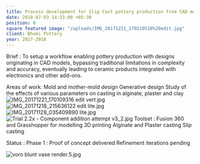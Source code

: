 ```yaml
---
title: Process development for Slip Cast pottery production from CAD models
date: 2018-07-03 14:53:00 +05:30
position: 0
square featured image: "/uploads/IMG_20171221_170210510%20edit.jpg"
client: Bhumi Pottery
year: 2017-2018
---
```


Brief : To setup a workflow enabling pottery production with designs originating in CAD models, bypassing traditional limitations in complexity and accuracy, eventually leading to ceramic products integrated with electronics and other add-ons.

Areas of work:
Mold and mother-mold design
Generative design
Study of the effects of various parameters on casting in alginate, plaster and clay
![IMG_20171221_170109316 edit vert.jpg](/uploads/IMG_20171221_170109316%20edit%20vert.jpg)
![IMG_20171218_215636122 edit lite.jpg](/uploads/IMG_20171218_215636122%20edit%20lite.jpg)
![IMG_20171128_035409890 lite.jpg](/uploads/IMG_20171128_035409890%20lite.jpg)
![Trial 2.2x - Component addition attempt v3_2.jpg](/uploads/Trial%202.2x%20-%20Component%20addition%20attempt%20v3_2.jpg)
Toolset :
Fusion 360 and Grasshopper for modelling
3D printing
Alginate and Plaster casting
Slip casting

Status :
Phase 1 : Proof of concept delivered
Refinement iterations pending

![voro blunt vase render.5.jpg](/uploads/voro%20blunt%20vase%20render.5.jpg)
